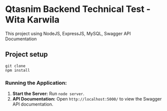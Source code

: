 # Qtasnim Backend Technical Test - Wita Karwila

This project using NodeJS, ExpressJS, MySQL, Swagger API Documentation

## Project setup
```
git clone
npm install
```

### Running the Application:

1. **Start the Server:** Run `node server`.
2. **API Documentation:** Open `http://localhost:5000/` to view the Swagger API documentation.
